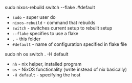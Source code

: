 sudo nixos-rebuild switch --flake .#default
- `sudo` - super user do
- `nixos-rebuild` - command that rebuilds
- `switch` - switches current setup to rebuilt setup
- `--flake` specifies to use a flake
- `.` - this folder
- `#default` - name of configuration specified in flake file

sudo nh os switch . -H default
- `nh` - nix helper, installed program
- `os` - NixOS functionality (write instead of nix basically)
- `-H default` - specifying the host
